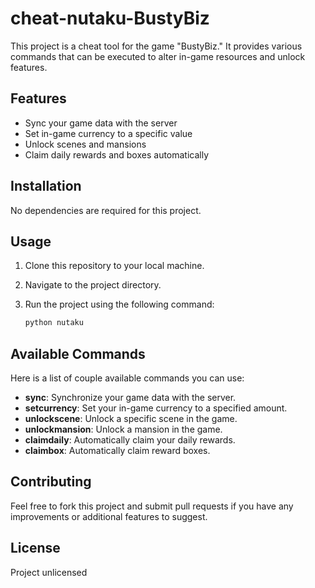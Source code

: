 # cheat-nutaku-BustyBiz

This project is a cheat tool for the game "BustyBiz." It provides various commands that can be executed to alter in-game resources and unlock features.

## Features

- Sync your game data with the server
- Set in-game currency to a specific value
- Unlock scenes and mansions
- Claim daily rewards and boxes automatically

## Installation

No dependencies are required for this project.

## Usage

1. Clone this repository to your local machine.
2. Navigate to the project directory.
3. Run the project using the following command:

    ```bash
    python nutaku
    ```

## Available Commands

Here is a list of couple available commands you can use:

- **sync**: Synchronize your game data with the server.
- **setcurrency**: Set your in-game currency to a specified amount.
- **unlockscene**: Unlock a specific scene in the game.
- **unlockmansion**: Unlock a mansion in the game.
- **claimdaily**: Automatically claim your daily rewards.
- **claimbox**: Automatically claim reward boxes.

## Contributing

Feel free to fork this project and submit pull requests if you have any improvements or additional features to suggest.

## License

Project unlicensed
